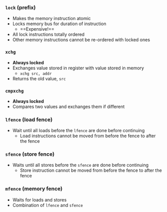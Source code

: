### `lock` (prefix)
* Makes the memory instruction atomic
* Locks memory bus for duration of instruction
	* ==Expensive!==
* All lock instructions totally ordered
* Other memory instructions cannot be re-ordered with locked ones
### `xchg`
* **Always locked**
* Exchanges value stored in register with value stored in memory
	* `xchg src, addr`
* Returns the old value, `src`
### `cmpxchg`
* **Always locked**
* Compares two values and exchanges them if different
### `lfence` (load fence)
* Wait until all loads before the `lfence` are done before continuing
	* Load instructions cannot be moved from before the fence to after the fence
### `sfence` (store fence)
* Waits until all stores before the `sfence` are done before continuing
	* Store instruction cannot be moved from before the fence to after the fence
### `mfence` (memory fence)
* Waits for loads and stores
* Combination of `lfence` and `sfence`

